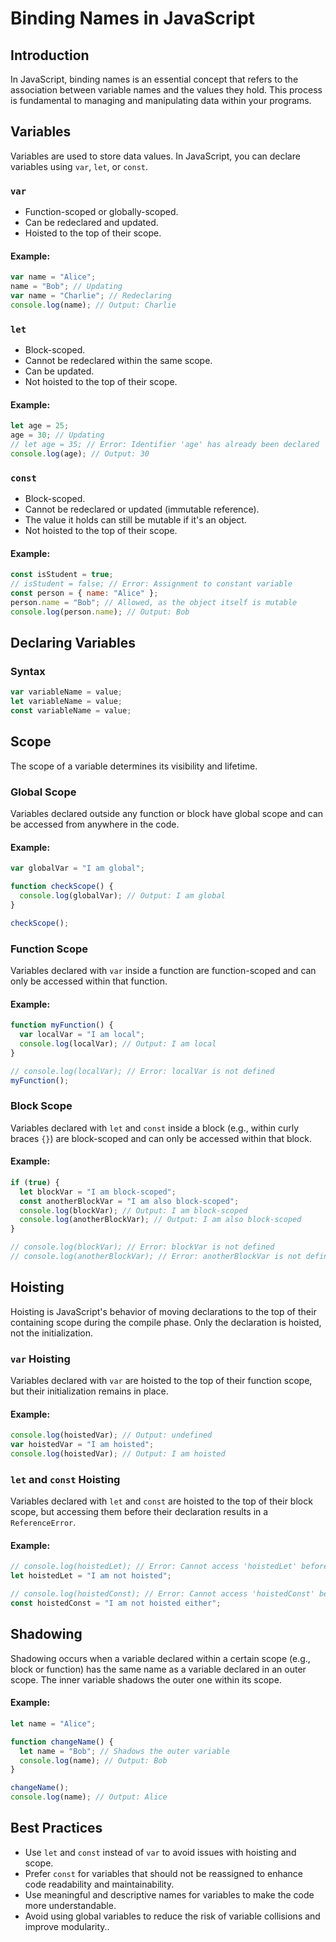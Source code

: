# Binding Names in JavaScript

## Introduction

In JavaScript, binding names is an essential concept that refers to the association between variable names and the values they hold. This process is fundamental to managing and manipulating data within your programs.

## Variables

Variables are used to store data values. In JavaScript, you can declare variables using `var`, `let`, or `const`.

### `var`

- Function-scoped or globally-scoped.
- Can be redeclared and updated.
- Hoisted to the top of their scope.

#### Example:
```javascript
var name = "Alice";
name = "Bob"; // Updating
var name = "Charlie"; // Redeclaring
console.log(name); // Output: Charlie
```

### `let`

- Block-scoped.
- Cannot be redeclared within the same scope.
- Can be updated.
- Not hoisted to the top of their scope.

#### Example:
```javascript
let age = 25;
age = 30; // Updating
// let age = 35; // Error: Identifier 'age' has already been declared
console.log(age); // Output: 30
```

### `const`

- Block-scoped.
- Cannot be redeclared or updated (immutable reference).
- The value it holds can still be mutable if it's an object.
- Not hoisted to the top of their scope.

#### Example:
```javascript
const isStudent = true;
// isStudent = false; // Error: Assignment to constant variable
const person = { name: "Alice" };
person.name = "Bob"; // Allowed, as the object itself is mutable
console.log(person.name); // Output: Bob
```

## Declaring Variables

### Syntax

```javascript
var variableName = value;
let variableName = value;
const variableName = value;
```

## Scope

The scope of a variable determines its visibility and lifetime.

### Global Scope

Variables declared outside any function or block have global scope and can be accessed from anywhere in the code.

#### Example:
```javascript
var globalVar = "I am global";

function checkScope() {
  console.log(globalVar); // Output: I am global
}

checkScope();
```

### Function Scope

Variables declared with `var` inside a function are function-scoped and can only be accessed within that function.

#### Example:
```javascript
function myFunction() {
  var localVar = "I am local";
  console.log(localVar); // Output: I am local
}

// console.log(localVar); // Error: localVar is not defined
myFunction();
```

### Block Scope

Variables declared with `let` and `const` inside a block (e.g., within curly braces `{}`) are block-scoped and can only be accessed within that block.

#### Example:
```javascript
if (true) {
  let blockVar = "I am block-scoped";
  const anotherBlockVar = "I am also block-scoped";
  console.log(blockVar); // Output: I am block-scoped
  console.log(anotherBlockVar); // Output: I am also block-scoped
}

// console.log(blockVar); // Error: blockVar is not defined
// console.log(anotherBlockVar); // Error: anotherBlockVar is not defined
```

## Hoisting

Hoisting is JavaScript's behavior of moving declarations to the top of their containing scope during the compile phase. Only the declaration is hoisted, not the initialization.

### `var` Hoisting

Variables declared with `var` are hoisted to the top of their function scope, but their initialization remains in place.

#### Example:
```javascript
console.log(hoistedVar); // Output: undefined
var hoistedVar = "I am hoisted";
console.log(hoistedVar); // Output: I am hoisted
```

### `let` and `const` Hoisting

Variables declared with `let` and `const` are hoisted to the top of their block scope, but accessing them before their declaration results in a `ReferenceError`.

#### Example:
```javascript
// console.log(hoistedLet); // Error: Cannot access 'hoistedLet' before initialization
let hoistedLet = "I am not hoisted";

// console.log(hoistedConst); // Error: Cannot access 'hoistedConst' before initialization
const hoistedConst = "I am not hoisted either";
```

## Shadowing

Shadowing occurs when a variable declared within a certain scope (e.g., block or function) has the same name as a variable declared in an outer scope. The inner variable shadows the outer one within its scope.

#### Example:
```javascript
let name = "Alice";

function changeName() {
  let name = "Bob"; // Shadows the outer variable
  console.log(name); // Output: Bob
}

changeName();
console.log(name); // Output: Alice
```

## Best Practices

- Use `let` and `const` instead of `var` to avoid issues with hoisting and scope.
- Prefer `const` for variables that should not be reassigned to enhance code readability and maintainability.
- Use meaningful and descriptive names for variables to make the code more understandable.
- Avoid using global variables to reduce the risk of variable collisions and improve modularity..




